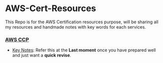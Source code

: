# AWS-Cert-Resources
This Repo is for the AWS Certification resources purpose, will be sharing all my resources and handmade notes with key words for each services.

### [AWS CCP](https://github.com/krunalijain/AWS-Cert-Resources/tree/main/AWS%20CCP)
- [Key Notes](https://github.com/krunalijain/AWS-Cert-Resources/blob/main/AWS%20CCP/AWS%20CCP(CLF-C01)%20Resources.md): Refer this at the **Last moment** once you have prepared well and just want a **quick revise**.
